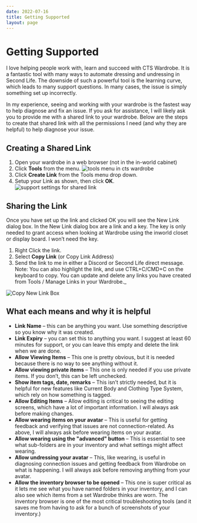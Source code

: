 ```yaml
---
date: 2022-07-16
title: Getting Supported
layout: page
---
```

# Getting Supported

I love helping people work with, learn and succeed with CTS Wardrobe. It is a fantastic tool with many ways to automate dressing and undressing in Second Life. The downside of such a powerful tool is the learning curve, which leads to many support questions. In many cases, the issue is simply something set up incorrectly.

In my experience, seeing and working with your wardrobe is the fastest way to help diagnose and fix an issue. If you ask for assistance, I will likely ask you to provide me with a shared link to your wardrobe. Below are the steps to create that shared link with all the permissions I need (and why they are helpful) to help diagnose your issue.

## Creating a Shared Link

1. Open your wardrobe in a web browser (not in the in-world cabinet)
2. Click **Tools** from the menu.
![tools menu in cts wardrobe](https://everythingbutta.net/wp-content/uploads/2022/06/chrome_jkL9po25bU.png)
3. Click **Create Link** from the Tools menu drop down.
4. Setup your Link as shown, then click **OK**.
![support settings for shared link](https://everythingbutta.net/wp-content/uploads/2022/06/chrome_wMbciHrxX3.png)

## Sharing the Link

Once you have set up the link and clicked OK you will see the New Link dialog box. In the New Link dialog box are a link and a key. The key is only needed to grant access when looking at Wardrobe using the inworld closet or display board. I won’t need the key.

1. Right Click the link.
2. Select **Copy Link** (or Copy Link Address)
3. Send the link to me in either a Discord or Second Life direct message.
Note: You can also highlight the link, and use CTRL+C/CMD+C on the keyboard to copy. You can update and delete any links you have created from Tools / Manage Links in your Wardrobe._

![Copy New Link Box](https://i.imgur.com/32cSw3X.png)
## What each means and why it is helpful

- **Link Name** – this can be anything you want. Use something descriptive so you know why it was created.
- **Link Expiry** – you can set this to anything you want. I suggest at least 60 minutes for support, or you can leave this empty and delete the link when we are done.
- **Allow Viewing Items** – This one is pretty obvious, but it is needed because there is no way to see anything without it.
- **Allow viewing private items** – This one is only needed if you use private items. If you don’t, this can be left unchecked.
- **Show item tags, date, remarks** – This isn’t strictly needed, but it is helpful for new features like Current Body and Clothing Type System, which rely on how something is tagged.
- **Allow Editing Items** – Allow editing is critical to seeing the editing screens, which have a lot of important information. I will always ask before making changes.
- **Allow wearing items on your avatar** – This is useful for getting feedback and verifying that issues are not connection-related. As above, I will always ask before wearing items on your avatar.
- **Allow wearing using the "advanced" button** – This is essential to see what sub-folders are in your inventory and what settings might affect wearing.
- **Allow undressing your avatar** – This, like wearing, is useful in diagnosing connection issues and getting feedback from Wardrobe on what is happening. I will always ask before removing anything from your avatar.
- **Allow the inventory browser to be opened** – This one is super critical as it lets me see what you have named folders in your inventory, and I can also see which items from a set Wardrobe thinks are worn. The inventory browser is one of the most critical troubleshooting tools (and it saves me from having to ask for a bunch of screenshots of your inventory.)

